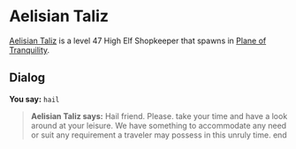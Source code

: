 # Aelisian Taliz



[Aelisian Taliz](/npc/203417) is a level 47 High Elf Shopkeeper that spawns in [Plane of Tranquility](/zone/203).



## Dialog

**You say:** `hail`



>**Aelisian Taliz says:** Hail friend. Please. take your time and have a look around at your leisure. We have something to accommodate any need or suit any requirement a traveler may possess in this unruly time.
end
